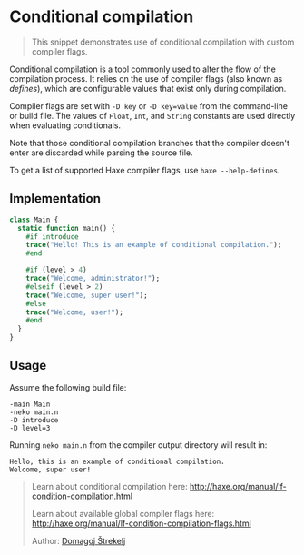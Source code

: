 [tags]: / "conditional-compilation,branching"

# Conditional compilation

> This snippet demonstrates use of conditional compilation with custom compiler flags.

Conditional compilation is a tool commonly used to alter the flow of the compilation process. It relies on the use of compiler flags (also known as _defines_), which are configurable values that exist only during compilation.

Compiler flags are set with `-D key` or `-D key=value` from the command-line or build file. The values of `Float`, `Int`, and `String` constants are used directly when evaluating conditionals.

Note that those conditional compilation branches that the compiler doesn't enter are discarded while parsing the source file.

To get a list of supported Haxe compiler flags, use `haxe --help-defines`.

## Implementation
```haxe
class Main {
  static function main() {
    #if introduce
    trace("Hello! This is an example of conditional compilation.");
    #end

    #if (level > 4)
    trace("Welcome, administrator!");
    #elseif (level > 2)
    trace("Welcome, super user!");
    #else
    trace("Welcome, user!");
    #end
  }
}
```

## Usage

Assume the following build file:

```
-main Main
-neko main.n
-D introduce
-D level=3
```

Running `neko main.n` from the compiler output directory will result in:

```
Hello, this is an example of conditional compilation.
Welcome, super user!
```

> Learn about conditional compilation here: <http://haxe.org/manual/lf-condition-compilation.html>
>
> Learn about available global compiler flags here: <http://haxe.org/manual/lf-condition-compilation-flags.html>
>
> Author: [Domagoj Štrekelj](http://github.com/dstrekelj)
